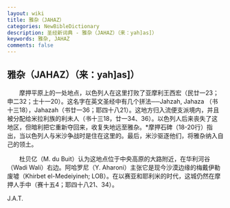 ```yaml
---
layout: wiki
title: 雅杂（JAHAZ）
categories: NewBibleDictionary
description: 圣经新词典 - 雅杂（JAHAZ）（来：yah]as]）
keywords: 雅杂, JAHAZ
comments: false
---
```


## 雅杂（JAHAZ）（来：yah]as]）

　　摩押平原上的一处地点，以色列人在这里打败了亚摩利王西宏（民廿一23；申二32；士十一20）。这名字在英文圣经中有几个拼法──Jahzah, Jahaza （书十三18），Jahazah（书廿一36；耶四十八21）。这地方归入流便支派境内，并且被分配给米拉利族的利未人（书十三18，廿一34、36）。以色列人后来丧失了这地区，但暗利把它重新夺回来，收复失地远至雅杂。*摩押石碑（18-20行）指出，当以色列人与米沙争战时是住在这里的。最后，米沙驱逐他们，将雅杂纳入自己的领土。

　　杜贝亿（M. du Buit）认为这地点位于中央高原的大路附近，在华利河谷（Wadi Wali）右边。阿哈罗尼（Y. Aharoni）主张它是现今沙漠边缘的梅戴伊勒废墟（Khirbet el-Medeiyineh; LOB）。在以赛亚和耶利米的时代，这城仍然在摩押人手中（赛十五4；耶四十八21、34）。

J.A.T.








